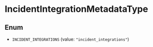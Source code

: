 

# IncidentIntegrationMetadataType

## Enum


* `INCIDENT_INTEGRATIONS` (value: `"incident_integrations"`)



